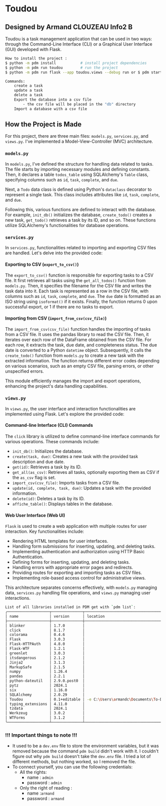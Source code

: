 # Toudou 
## Designed by Armand CLOUZEAU Info2 B

Toudou is a task management application that can be used in two ways: through the Command-Line Interface (CLI) or a Graphical User Interface (GUI) developed with Flask.
```bash
How to install the project :
$ python -m pdm install           # install project dependencies
$ python -m pdm run toudou        # run the project
$ python -m pdm run flask --app toudou.views --debug run or $ pdm start #start the Flask application then go to 127.0.0.1:5000

Commands:
    create a task
    update a task
    delete a task
    Export the database into a csv file
        - the csv file will be placed in the "db" directory
    Import a database with a csv file
```
## How the Project is Made

For this project, there are three main files: `models.py`, `services.py`, and `views.py`. I've implemented a Model-View-Controller (MVC) architecture.

### `models.py`

In `models.py`, I've defined the structure for handling data related to tasks. The file starts by importing necessary modules and defining constants. Then, it declares a table `todos_table` using SQLAlchemy's `Table` class, specifying columns such as `id`, `task`, `complete`, and `due`. 

Next, a `Todo` data class is defined using Python's `dataclass` decorator to represent a single task. This class includes attributes like `id`, `task`, `complete`, and `due`.

Following this, various functions are defined to interact with the database. For example, `init_db()` initializes the database, `create_todo()` creates a new task, `get_todo()` retrieves a task by its ID, and so on. These functions utilize SQLAlchemy's functionalities for database operations.

### `services.py`

In `services.py`, functionalities related to importing and exporting CSV files are handled. Let's delve into the provided code:

#### Exporting to CSV (`export_to_csv()`)

The `export_to_csv()` function is responsible for exporting tasks to a CSV file. It first retrieves all tasks using the `get_all_todos()` function from `models.py`. Then, it specifies the filename for the CSV file and writes the task data into it. Each task is represented as a row in the CSV file, with columns such as `id`, `task`, `complete`, and `due`. The `due` date is formatted as an ISO string using `isoformat()` if it exists. Finally, the function returns 0 upon successful export, or 1 if there are no tasks to export.

#### Importing from CSV (`import_from_csv(csv_file)`)

The `import_from_csv(csv_file)` function handles the importing of tasks from a CSV file. It uses the pandas library to read the CSV file. Then, it iterates over each row of the DataFrame obtained from the CSV file. For each row, it extracts the task, due date, and completeness status. The due date is converted to a Python `datetime` object. Subsequently, it calls the `create_todo()` function from `models.py` to create a new task with the extracted information. The function returns different error codes depending on various scenarios, such as an empty CSV file, parsing errors, or other unspecified errors.

This module efficiently manages the import and export operations, enhancing the project's data handling capabilities.

### `views.py`

In `views.py`, the user interface and interaction functionalities are implemented using Flask. Let's explore the provided code:

#### Command-line Interface (CLI) Commands

The `click` library is utilized to define command-line interface commands for various operations. These commands include:

- `init_db()`: Initializes the database.
- `create(task, due)`: Creates a new task with the provided task description and due date.
- `get(id)`: Retrieves a task by its ID.
- `get_all(as_csv)`: Retrieves all tasks, optionally exporting them as CSV if the `as_csv` flag is set.
- `import_csv(csv_file)`: Imports tasks from a CSV file.
- `update(id, complete, task, due)`: Updates a task with the provided information.
- `delete(id)`: Deletes a task by its ID.
- `affiche_table()`: Displays tables in the database.

#### Web User Interface (Web UI)

`Flask` is used to create a web application with multiple routes for user interaction. Key functionalities include:

- Rendering HTML templates for user interfaces.
- Handling form submissions for inserting, updating, and deleting tasks.
- Implementing authentication and authorization using HTTP Basic Authentication.
- Defining forms for inserting, updating, and deleting tasks.
- Handling errors with appropriate error pages and redirects.
- Providing routes for exporting and importing tasks as CSV files.
- Implementing role-based access control for administrative views.

This architecture separates concerns effectively, with `models.py` managing data, `services.py` handling file operations, and `views.py` managing user interactions.


```bash
List of all libraries installed in PDM get with `pdm list`:
╭───────────────────┬──────────────┬──────────────────────────────────────────╮
│ name              │ version      │ location                                 │
├───────────────────┼──────────────┼──────────────────────────────────────────┤
│ blinker           │ 1.7.0        │                                          │
│ click             │ 8.1.7        │                                          │
│ colorama          │ 0.4.6        │                                          │
│ Flask             │ 3.0.3        │                                          │
│ Flask-HTTPAuth    │ 4.8.0        │                                          │
│ Flask-WTF         │ 1.2.1        │                                          │
│ greenlet          │ 3.0.3        │                                          │
│ itsdangerous      │ 2.1.2        │                                          │
│ Jinja2            │ 3.1.3        │                                          │
│ MarkupSafe        │ 2.1.5        │                                          │
│ numpy             │ 1.26.4       │                                          │
│ pandas            │ 2.2.1        │                                          │
│ python-dateutil   │ 2.9.0.post0  │                                          │
│ pytz              │ 2024.1       │                                          │
│ six               │ 1.16.0       │                                          │
│ SQLAlchemy        │ 2.0.29       │                                          │
│ Toudou            │ 0.1+editable │ -e C:\Users\armandc\Documents\To-Do-List │
│ typing_extensions │ 4.11.0       │                                          │
│ tzdata            │ 2024.1       │                                          │
│ Werkzeug          │ 3.0.2        │                                          │
│ WTForms           │ 3.1.2        │                                          │
╰───────────────────┴──────────────┴──────────────────────────────────────────╯

```
### !!! Important things to note !!!
- It used to be a `dev.env` file to store the environment variables, but it was removed because the command `pdm build` didn't work with it. I couldn't figure out why `pdm build` doesn't take the `dev.env` file. I tried a lot of different methods, but nothing worked, so I removed the file.
- To connect yourself, you can use the following credentials:
    - All the rights:  
      - name : `admin`  
      - password : `admin`
    - Only the right of reading : 
      - name :`armand`
      - password : `armand`